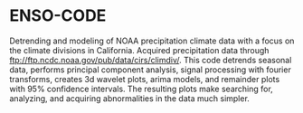 # ENSO-CODE
Detrending and modeling of NOAA precipitation climate data with a focus on the climate divisions in California. Acquired precipitation data through ftp://ftp.ncdc.noaa.gov/pub/data/cirs/climdiv/. This code detrends seasonal data, performs principal component analysis, signal processing with fourier transforms, creates 3d wavelet plots, arima models, and remainder plots with 95% confidence intervals. The resulting plots make searching for, analyzing, and acquiring abnormalities in the data much simpler.
